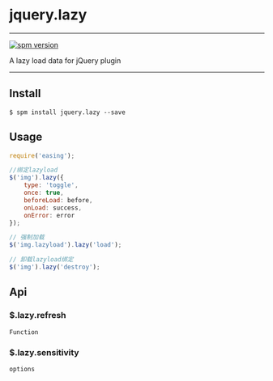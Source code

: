 # jquery.lazy

---

[![spm version](http://spmjs.io/badge/jquery.lazy)](http://spmjs.io/package/jquery.lazy)

A lazy load data for jQuery plugin

---

## Install

```
$ spm install jquery.lazy --save
```

## Usage

```js
require('easing');

//绑定lazyload
$('img').lazy({
	type: 'toggle',
	once: true,
	beforeLoad: before,
	onLoad: success,
	onError: error
});

// 强制加载
$('img.lazyload').lazy('load');

// 卸载lazyload绑定
$('img').lazy('destroy');

```

## Api

### $.lazy.refresh
`Function`

### $.lazy.sensitivity
`options`

